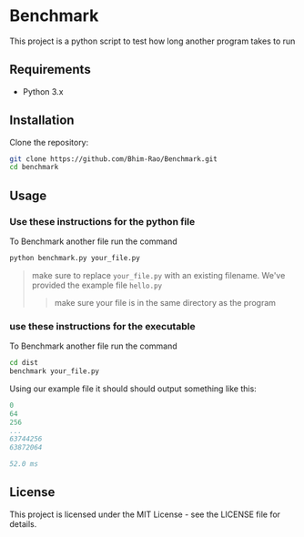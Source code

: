 # Benchmark
This project is a python script to test how long another program takes to run

## Requirements

- Python 3.x

## Installation

Clone the repository:

```sh
git clone https://github.com/Bhim-Rao/Benchmark.git
cd benchmark
```

## Usage

### Use these instructions for the python file

To Benchmark another file run the command
```sh
python benchmark.py your_file.py
```
> make sure to replace `your_file.py` with an existing filename. We've provided the example file `hello.py`
>> make sure your file is in the same directory as the program

### use these instructions for the executable

To Benchmark another file run the command
```sh
cd dist
benchmark your_file.py
```

Using our example file it should should output something like this: 
```yaml
0
64
256
...
63744256
63872064

52.0 ms
```

## License

This project is licensed under the MIT License - see the LICENSE file for details.
